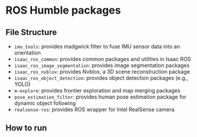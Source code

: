 # ROS Humble packages

## File Structure

- `imu_tools`: provides madgwick filter to fuse IMU sensor data into an orientation
- `isaac_ros_common`: provides common packages and utilities in Isaac ROS
- `isaac_ros_image_segmentation`: provides image segmentation packages
- `isaac_ros_nvblox`: provides Nvblox, a 3D scene reconstruction package
- `isaac_ros_object_detection`: provides object detection packages (e.g., YOLO)
- `m-explore`: provides frontier exploration and map merging packages
- `pose_estimation_filter`: provides human pose estimation package for dynamic object following
- `realsense-ros`: provides ROS wrapper for Intel RealSense camera

## How to run
